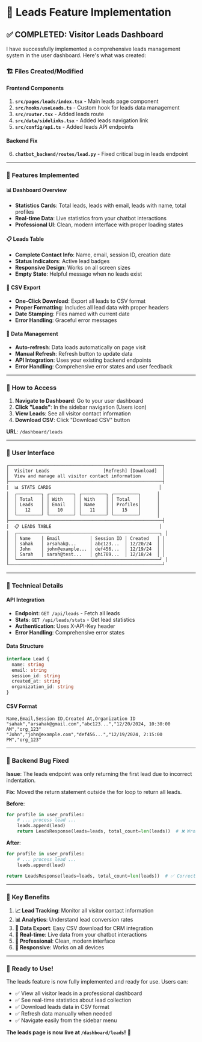 # 🎯 Leads Feature Implementation

## ✅ **COMPLETED: Visitor Leads Dashboard**

I have successfully implemented a comprehensive leads management system in the user dashboard. Here's what was created:

### 🏗️ **Files Created/Modified**

#### **Frontend Components**

1. **`src/pages/leads/index.tsx`** - Main leads page component
2. **`src/hooks/useLeads.ts`** - Custom hook for leads data management
3. **`src/router.tsx`** - Added leads route
4. **`src/data/sidelinks.tsx`** - Added leads navigation link
5. **`src/config/api.ts`** - Added leads API endpoints

#### **Backend Fix**

6. **`chatbot_backend/routes/lead.py`** - Fixed critical bug in leads endpoint

---

### 🎨 **Features Implemented**

#### **📊 Dashboard Overview**

- **Statistics Cards**: Total leads, leads with email, leads with name, total profiles
- **Real-time Data**: Live statistics from your chatbot interactions
- **Professional UI**: Clean, modern interface with proper loading states

#### **📋 Leads Table**

- **Complete Contact Info**: Name, email, session ID, creation date
- **Status Indicators**: Active lead badges
- **Responsive Design**: Works on all screen sizes
- **Empty State**: Helpful message when no leads exist

#### **💾 CSV Export**

- **One-Click Download**: Export all leads to CSV format
- **Proper Formatting**: Includes all lead data with proper headers
- **Date Stamping**: Files named with current date
- **Error Handling**: Graceful error messages

#### **🔄 Data Management**

- **Auto-refresh**: Data loads automatically on page visit
- **Manual Refresh**: Refresh button to update data
- **API Integration**: Uses your existing backend endpoints
- **Error Handling**: Comprehensive error states and user feedback

---

### 🚀 **How to Access**

1. **Navigate to Dashboard**: Go to your user dashboard
2. **Click "Leads"**: In the sidebar navigation (Users icon)
3. **View Leads**: See all visitor contact information
4. **Download CSV**: Click "Download CSV" button

**URL**: `/dashboard/leads`

---

### 📱 **User Interface**

```
┌─────────────────────────────────────────────────────────┐
│  Visitor Leads                    [Refresh] [Download]  │
│  View and manage all visitor contact information        │
├─────────────────────────────────────────────────────────┤
│  📊 STATS CARDS                                        │
│  ┌─────────┐ ┌─────────┐ ┌─────────┐ ┌─────────┐      │
│  │ Total   │ │ With    │ │ With    │ │ Total   │      │
│  │ Leads   │ │ Email   │ │ Name    │ │ Profiles│      │
│  │   12    │ │   10    │ │   11    │ │   15    │      │
│  └─────────┘ └─────────┘ └─────────┘ └─────────┘      │
├─────────────────────────────────────────────────────────┤
│  📋 LEADS TABLE                                        │
│  ┌─────────────────────────────────────────────────────┐ │
│  │ Name    │ Email           │ Session ID │ Created   │ │
│  │ sahak   │ arsahak@...     │ abc123...  │ 12/20/24  │ │
│  │ John    │ john@example... │ def456...  │ 12/19/24  │ │
│  │ Sarah   │ sarah@test...   │ ghi789...  │ 12/18/24  │ │
│  └─────────────────────────────────────────────────────┘ │
└─────────────────────────────────────────────────────────┘
```

---

### 🔧 **Technical Details**

#### **API Integration**

- **Endpoint**: `GET /api/leads` - Fetch all leads
- **Stats**: `GET /api/leads/stats` - Get lead statistics
- **Authentication**: Uses X-API-Key header
- **Error Handling**: Comprehensive error states

#### **Data Structure**

```typescript
interface Lead {
  name: string
  email: string
  session_id: string
  created_at: string
  organization_id: string
}
```

#### **CSV Format**

```csv
Name,Email,Session ID,Created At,Organization ID
"sahak","arsahak@gmail.com","abc123...","12/20/2024, 10:30:00 AM","org_123"
"John","john@example.com","def456...","12/19/2024, 2:15:00 PM","org_123"
```

---

### 🐛 **Backend Bug Fixed**

**Issue**: The leads endpoint was only returning the first lead due to incorrect indentation.

**Fix**: Moved the return statement outside the for loop to return all leads.

**Before**:

```python
for profile in user_profiles:
    # ... process lead ...
    leads.append(lead)
    return LeadsResponse(leads=leads, total_count=len(leads))  # ❌ Wrong!
```

**After**:

```python
for profile in user_profiles:
    # ... process lead ...
    leads.append(lead)

return LeadsResponse(leads=leads, total_count=len(leads))  # ✅ Correct!
```

---

### 🎯 **Key Benefits**

1. **📈 Lead Tracking**: Monitor all visitor contact information
2. **📊 Analytics**: Understand lead conversion rates
3. **💾 Data Export**: Easy CSV download for CRM integration
4. **🔄 Real-time**: Live data from your chatbot interactions
5. **🎨 Professional**: Clean, modern interface
6. **📱 Responsive**: Works on all devices

---

### 🚀 **Ready to Use!**

The leads feature is now fully implemented and ready for use. Users can:

- ✅ View all visitor leads in a professional dashboard
- ✅ See real-time statistics about lead collection
- ✅ Download leads data in CSV format
- ✅ Refresh data manually when needed
- ✅ Navigate easily from the sidebar menu

**The leads page is now live at `/dashboard/leads`!** 🎉
